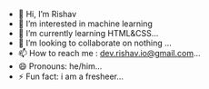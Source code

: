 - 👋 Hi, I’m Rishav
- 👀 I’m interested in machine learning
- 🌱 I’m currently learning HTML&CSS...
- 💞️ I’m looking to collaborate on nothing ...
- 📫 How to reach me : dev.rishav.io@gmail.com...
- 😄 Pronouns: he/him...
- ⚡ Fun fact: i am a fresheer...

<!---
Dev-Rishav-io/Dev-Rishav-io is a ✨ special ✨ repository because its `README.md` (this file) appears on your GitHub profile.
You can click the Preview link to take a look at your changes.
--->
